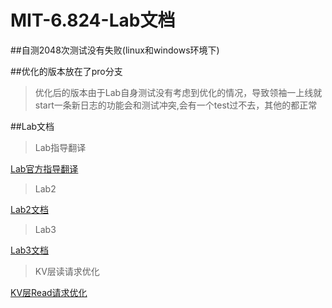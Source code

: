 # MIT-6.824-Lab文档

##自测2048次测试没有失败(linux和windows环境下)

##优化的版本放在了pro分支

>优化后的版本由于Lab自身测试没有考虑到优化的情况，导致领袖一上线就start一条新日志的功能会和测试冲突,会有一个test过不去，其他的都正常

##Lab文档

> Lab指导翻译

[Lab官方指导翻译](https://blog.risingsun.pro/mit-6.824-lab%E6%8C%87%E5%AF%BC%E7%BF%BB%E8%AF%91/)

> Lab2

[Lab2文档](https://blog.risingsun.pro/mit-6.824-lab2/)

> Lab3

[Lab3文档](https://blog.risingsun.pro/mit-6.824-lab3/)

> KV层读请求优化

[KV层Read请求优化](https://blog.risingsun.pro/kv%E5%B1%82%E7%9A%84read%E8%AF%B7%E6%B1%82%E4%BC%98%E5%8C%96/)